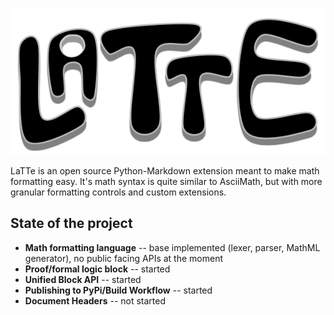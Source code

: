 ![LaTTe Logo](https://github.com/NotTani/LaTTe/blob/main/project/logo.png?raw=true)

LaTTe is an open source Python-Markdown extension meant to make math formatting easy.
It's math syntax is quite similar to AsciiMath, but with more granular formatting controls
and custom extensions.

## State of the project
* **Math formatting language** -- base implemented (lexer, parser, MathML generator), no public facing APIs at the 
  moment
* **Proof/formal logic block** -- started
* **Unified Block API** -- started
* **Publishing to PyPi/Build Workflow** -- started
* **Document Headers** -- not started